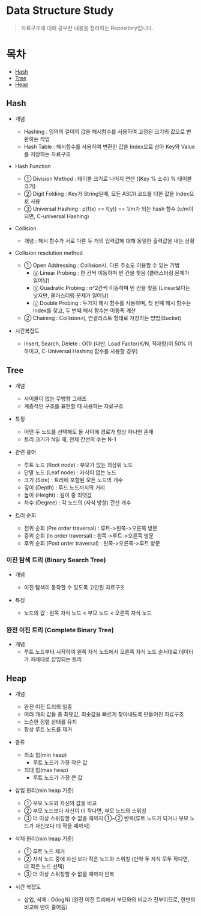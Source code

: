 # Data Structure Study
> 자료구조에 대해 공부한 내용을 정리하는 Repository입니다.

# 목차

- [Hash](#Hash)
- [Tree](#Tree)
- [Heap](#Heap)

## Hash

- 개념
  - Hashing : 임의의 길이의 값을 해시함수를 사용하여 고정된 크기의 값으로 변환하는 작업
  - Hash Table : 해시함수를 사용하여 변환한 값을 Index으로 삼아 Key와 Value를 저장하는 자료구조

- Hash Function
  - ① Division Method : 테이블 크기로 나머지 연산 ((Key % 소수) % 테이블 크기)
  - ② Digit Folding : Key가 String일때, 모든 ASCII 코드를 더한 값을 Index으로 사용
  - ③ Universal Hashing : p(f(x) == f(y)) == 1/m가 되는 hash 함수 (c/m이 되면, C-universal Hashing)
 
- Collision
  - 개념 : 해시 함수가 서로 다른 두 개의 입력값에 대해 동일한 출력값을 내는 상황

- Collision resolution method
  - ① Open Addressing : Collision시, 다른 주소도 이용할 수 있는 기법
    - ⓐ Linear Probing : 한 칸씩 이동하며 빈 칸을 찾음 (클러스터링 문제가 일어남)
    - ⓑ Quadratic Probing : n^2칸씩 이동하며 빈 칸을 찾음 (Linear보다는 낫지만, 클러스터링 문제가 일어남)
    - ⓒ Double Probing : 두가지 해시 함수를 사용하며, 첫 번째 해시 함수는 Index를 찾고, 두 번째 해시 함수는 이동폭 계산
  - ② Chaining : Collision시, 연결리스트 형태로 저장하는 방법(Bucket)

- 시간복잡도
  - Insert, Search, Delete : O(1) (다만, Load Factor(K/N, 적재량)이 50% 이하이고, C-Universal Hashing 함수를 사용할 경우)
 
## Tree

- 개념
  - 사이클이 없는 무방향 그래프
  - 계층적인 구조를 표현할 때 사용하는 자료구조

- 특징
  - 어떤 두 노드를 선택해도 둘 사이에 경로가 항상 하나만 존재
  - 트리 크기가 N일 때, 전체 간선의 수는 N-1

- 관련 용어
  - 루트 노드 (Root node) : 부모가 없는 최상위 노드
  - 단말 노드 (Leaf node) : 자식이 없는 노드
  - 크기 (Size) : 트리에 포함된 모든 노드의 개수
  - 깊이 (Depth) : 루드 노드까지의 거리
  - 높이 (Height) : 깊이 중 최댓값
  - 차수 (Degree) : 각 노드의 (자식 방향) 간선 개수

- 트리 순회
  - 전위 순회 (Pre order traversal) : 루트->왼쪽->오른쪽 방문
  - 중위 순회 (In order traversal) : 왼쪽->루트->오른쪽 방문
  - 후위 순회 (Post order traversal) : 왼쪽->오른쪽->루트 방문

### 이진 탐색 트리 (Binary Search Tree)

- 개념
  - 이진 탐색이 동작할 수 있도록 고안된 자료구조

- 특징
  - 노드의 값 : 왼쪽 자식 노드 < 부모 노드 < 오른쪽 자식 노드

### 완전 이진 트리 (Complete Binary Tree)

- 개념
  - 루트 노드부터 시작하여 왼쪽 자식 노드에서 오른쪽 자식 노드 순서대로 데이터가 차례대로 삽입되는 트리

## Heap

- 개념
  - 완전 이진 트리의 일종
  - 여러 개의 값들 중 최댓값, 최솟값을 빠르게 찾아내도록 만들어진 자료구조
  - 느슨한 정렬 상태를 유지
  - 항상 루트 노드를 제거

- 종류
  - 최소 힙(min heap)
    - 루트 노드가 가장 작은 값
  - 최대 힙(max heap)
    - 루트 노드가 가장 큰 값
 
- 삽입 원리(min heap 기준)
  - ① 부모 노드와 자신의 값을 비교
  - ② 부모 노드보다 자신이 더 작다면, 부모 노드와 스위칭
  - ③ 더 이상 스위칭할 수 없을 때까지 ①~② 반복(루트 노드가 되거나 부모 노드가 자신보다 더 작을 때까지)

- 삭제 원리(min heap 기준)
  - ① 루트 노드 제거
  - ② 자식 노드 중에 자신 보다 작은 노드와 스위칭 (만약 두 자식 모두 작다면, 더 작은 노드 선택)
  - ③ 더 이상 스위칭할 수 없을 때까지 반복

- 시간 복잡도
  - 삽입, 삭제 : O(logN) (완전 이진 트리에서 부모와의 비교가 전부이므로, 한번의 비교에 반이 줄어듬)
 
